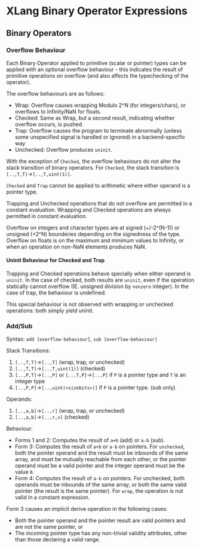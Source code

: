 # XLang Binary Operator Expressions

## Binary Operators

### Overflow Behaviour

Each Binary Operator applied to primitive (scalar or pointer) types can be applied with an optional overflow behaviour - this indicates the result of primitive operations on overflow (and also affects the typechecking of the operator).

The overflow behaviours are as follows:
* Wrap: Overflow causes wrapping Modulo 2^N (for integers/chars), or overflows to Infinity/NaN for floats.
* Checked: Same as Wrap, but a second result, indicating whether overflow occurs, is pushed.
* Trap: Overflow causes the program to terminate abnormally (unless some unspecified signal is handled or ignored) in a backend-specific way
* Unchecked: Overflow produces `uninit`.

With the exception of `Checked`, the overflow behaviours do not alter the stack transition of binary operators. For `Checked`, the stack transition is `[..,T,T]`->`[..,T,uint(1)]`. 

`Checked` and `Trap` cannot be applied to arithmetic where either operand is a pointer type. 

Trapping and Unchecked operations that do not overflow are permitted in a constant evaluation. Wrapping and Checked operations are always permitted in constant evaluation.

Overflow on integers and character types are at signed (+/-2^(N-1)) or unsigned (+2^N) bounderies depending on the signedness of the type. Overflow on floats is on the maximum and minimum values to Infinity, or when an operation on non-NaN elements produces NaN. 

#### Uninit Behaviour for Checked and Trap

Trapping and Checked operations behave specially when either operand is `uninit`. In the case of checked, both results are `uninit`, even if the operation statically cannot overflow (IE. unsigned division by `nonzero` integer). In the case of trap, the behaviour is undefined.

This special behaviour is not observed with wrapping or unchecked operations: both simply yield uninit.


### Add/Sub

Syntax: `add [overflow-behaviour]`, `sub [overflow-behaviour]`

Stack Transitions:
1. `[..,T,T]`->`[..,T]` (wrap, trap, or unchecked)
2. `[..,T,T]`->`[..,T,uint(1)]` (checked)
3. `[..,P,T]`->`[..,P]` or `[..,T,P]`->`[..,P]` if `P` is a pointer type and `T` is an integer type
4. `[..,P,P]`->`[..,uint(<sizebits>)]`  if `P` is a pointer type. (sub only)

Operands:
1. `[..,a,b]`->`[..,r]` (wrap, trap, or unchecked)
2. `[..,a,b]`->`[..,r,v]` (checked)


Behaviour:
- Forms 1 and 2: Computes the result of `a+b` (add) or `a-b` (sub).
- Form 3: Computes the result of `a+b` or `a-b` on pointers. For `unchecked`, both the pointer operand and the result must be inbounds of the same array, and must be mutually reachable from each other, or the pointer operand must be a valid pointer and the integer operand must be the value `0`.
- Form 4: Computes the result of `a-b` on pointers. For unchecked, both operands must be inbounds of the same array, or both the same valid pointer (the result is the same pointer). For `wrap`, the operation is not valid in a constant expression.

Form 3 causes an implicit derive operation in the following cases:
- Both the pointer operand and the pointer result are valid pointers and are not the same pointer, or
- The incoming pointer type has any non-trivial validity attributes, other than those declaring a valid range.
